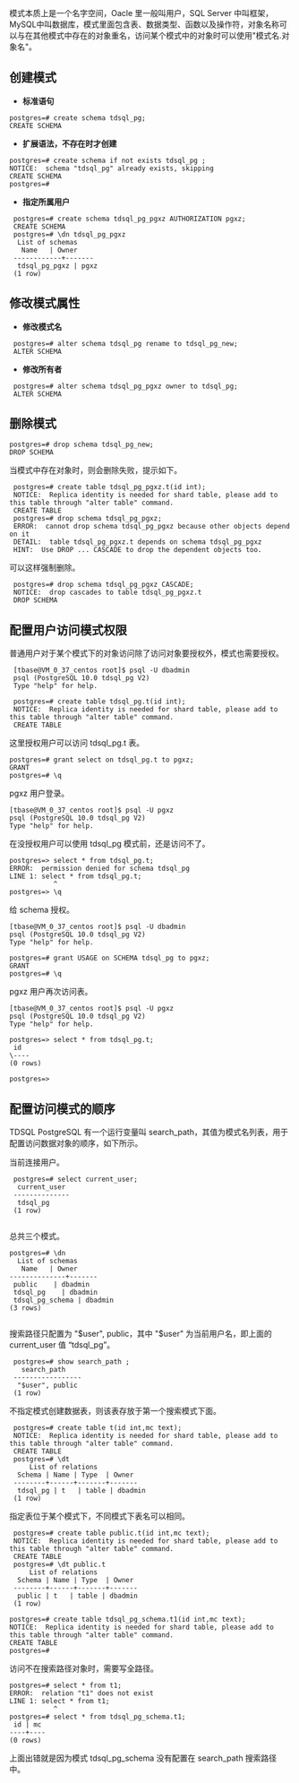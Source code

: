 
模式本质上是一个名字空间，Oacle 里一般叫用户，SQL Server 中叫框架，MySQL中叫数据库，模式里面包含表、数据类型、函数以及操作符，对象名称可以与在其他模式中存在的对象重名，访问某个模式中的对象时可以使用"模式名.对象名"。

## 创建模式
- **标准语句**
```
postgres=# create schema tdsql_pg;
CREATE SCHEMA
```
- **扩展语法，不存在时才创建**
```
postgres=# create schema if not exists tdsql_pg ;  
NOTICE:  schema "tdsql_pg" already exists, skipping
CREATE SCHEMA
postgres=# 
```
- **指定所属用户**
```
 postgres=# create schema tdsql_pg_pgxz AUTHORIZATION pgxz;
 CREATE SCHEMA
 postgres=# \dn tdsql_pg_pgxz
  List of schemas
   Name   | Owner 
 ------------+-------
  tdsql_pg_pgxz | pgxz
 (1 row)
```

## 修改模式属性
- **修改模式名**
```
 postgres=# alter schema tdsql_pg rename to tdsql_pg_new;
 ALTER SCHEMA
```
- **修改所有者**
```
 postgres=# alter schema tdsql_pg_pgxz owner to tdsql_pg;
 ALTER SCHEMA
```

## 删除模式
```
postgres=# drop schema tdsql_pg_new;
DROP SCHEMA
```

当模式中存在对象时，则会删除失败，提示如下。
```
 postgres=# create table tdsql_pg_pgxz.t(id int);
 NOTICE:  Replica identity is needed for shard table, please add to this table through "alter table" command.
 CREATE TABLE
 postgres=# drop schema tdsql_pg_pgxz;
 ERROR:  cannot drop schema tdsql_pg_pgxz because other objects depend on it
 DETAIL:  table tdsql_pg_pgxz.t depends on schema tdsql_pg_pgxz
 HINT:  Use DROP ... CASCADE to drop the dependent objects too.
```

可以这样强制删除。
```
 postgres=# drop schema tdsql_pg_pgxz CASCADE;
 NOTICE:  drop cascades to table tdsql_pg_pgxz.t
 DROP SCHEMA
```

## 配置用户访问模式权限
普通用户对于某个模式下的对象访问除了访问对象要授权外，模式也需要授权。
```
 [tbase@VM_0_37_centos root]$ psql -U dbadmin
 psql (PostgreSQL 10.0 tdsql_pg V2)
 Type "help" for help.
 
 postgres=# create table tdsql_pg.t(id int);
 NOTICE:  Replica identity is needed for shard table, please add to this table through "alter table" command.
 CREATE TABLE
```

这里授权用户可以访问 tdsql_pg.t 表。
```
postgres=# grant select on tdsql_pg.t to pgxz;
GRANT
postgres=# \q
```

pgxz 用户登录。
```
[tbase@VM_0_37_centos root]$ psql -U pgxz
psql (PostgreSQL 10.0 tdsql_pg V2)
Type "help" for help.
```

在没授权用户可以使用 tdsql_pg 模式前，还是访问不了。
```
postgres=> select * from tdsql_pg.t;
ERROR:  permission denied for schema tdsql_pg
LINE 1: select * from tdsql_pg.t;
           ^
postgres=> \q
```

给 schema 授权。
```
[tbase@VM_0_37_centos root]$ psql -U dbadmin
psql (PostgreSQL 10.0 tdsql_pg V2)
Type "help" for help.
 
postgres=# grant USAGE on SCHEMA tdsql_pg to pgxz;
GRANT
postgres=# \q
```

pgxz 用户再次访问表。
```
[tbase@VM_0_37_centos root]$ psql -U pgxz
psql (PostgreSQL 10.0 tdsql_pg V2)
Type "help" for help.
 
postgres=> select * from tdsql_pg.t;
 id 
\----
(0 rows)
 
postgres=> 
```


## 配置访问模式的顺序
TDSQL PostgreSQL 有一个运行变量叫 search_path，其值为模式名列表，用于配置访问数据对象的顺序，如下所示。

当前连接用户。
```
 postgres=# select current_user;
  current_user 
 --------------
  tdsql_pg
 (1 row)
  
```

总共三个模式。
```
postgres=# \dn
  List of schemas
   Name   | Owner 
--------------+-------
 public    | dbadmin
 tdsql_pg    | dbadmin
 tdsql_pg_schema | dbadmin
(3 rows)
 
```

搜索路径只配置为 "$user", public，其中 "$user" 为当前用户名，即上面的 current_user 值 “tdsql_pg”。
```
 postgres=# show search_path ;
   search_path  
 -----------------
  "$user", public
 (1 row)
```

不指定模式创建数据表，则该表存放于第一个搜索模式下面。
```
 postgres=# create table t(id int,mc text);
 NOTICE:  Replica identity is needed for shard table, please add to this table through "alter table" command.
 CREATE TABLE
 postgres=# \dt
     List of relations
  Schema | Name | Type  | Owner 
 --------+------+-------+-------
  tdsql_pg | t   | table | dbadmin
 (1 row)
```

指定表位于某个模式下，不同模式下表名可以相同。
```
 postgres=# create table public.t(id int,mc text);
 NOTICE:  Replica identity is needed for shard table, please add to this table through "alter table" command.
 CREATE TABLE
 postgres=# \dt public.t 
     List of relations
  Schema | Name | Type  | Owner 
 --------+------+-------+-------
  public | t   | table | dbadmin
 (1 row)
```

```
postgres=# create table tdsql_pg_schema.t1(id int,mc text);    
NOTICE:  Replica identity is needed for shard table, please add to this table through "alter table" command.
CREATE TABLE
postgres=# 
```

访问不在搜索路径对象时，需要写全路径。
```
postgres=# select * from t1;
ERROR:  relation "t1" does not exist
LINE 1: select * from t1;
           ^
postgres=# select * from tdsql_pg_schema.t1;
 id | mc 
----+----
(0 rows)

```
上面出错就是因为模式 tdsql_pg_schema 没有配置在 search_path 搜索路径中。
